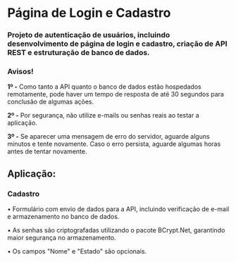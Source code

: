 # Página de Login e Cadastro
### Projeto de autenticação de usuários, incluindo desenvolvimento de página de login e cadastro, criação de API REST e estruturação de banco de dados.

### Avisos!
**1º -** Como tanto a API quanto o banco de dados estão hospedados remotamente, pode haver um tempo de resposta de até 30 segundos para conclusão de algumas ações. 

**2º -** Por segurança, não utilize e-mails ou senhas reais ao testar a aplicação.

**3º -** Se aparecer uma mensagem de erro do servidor, aguarde alguns minutos e tente novamente. Caso o erro persista, aguarde algumas horas antes de tentar novamente.

 ## Aplicação:

 ### Cadastro
• Formulário com envio de dados para a API, incluindo verificação de e-mail e armazenamento no banco de dados.

• As senhas são criptografadas utilizando o pacote BCrypt.Net, garantindo maior segurança no armazenamento.

• Os campos "Nome" e "Estado" são opcionais.
